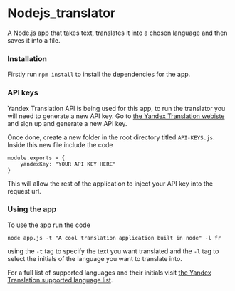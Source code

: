 # Nodejs_translator
A Node.js app that takes text, translates it into a chosen language and then saves it into a file.

### Installation
Firstly run `npm install` to install the dependencies for the app.

### API keys
Yandex Translation API is being used for this app, to run the translator you will need to generate a new API key. Go to [the Yandex Translation webiste](https://tech.yandex.com/translate/) and sign up and generate a new API key. 

Once done, create a new folder in the root directory titled `API-KEYS.js`. Inside this new file include the code
```
module.exports = {
    yandexKey: "YOUR API KEY HERE"
}
```
This will allow the rest of the application to inject your API key into the request url.


### Using the app
To use the app run the code
```
node app.js -t "A cool translation application built in node" -l fr
```
using the `-t` tag to specify the text you want translated and the `-l` tag to select the initials of the language you want to translate into.

For a full list of supported languages and their initials visit [the Yandex Translation supported language list](https://tech.yandex.com/translate/doc/dg/reference/getLangs-docpage/).